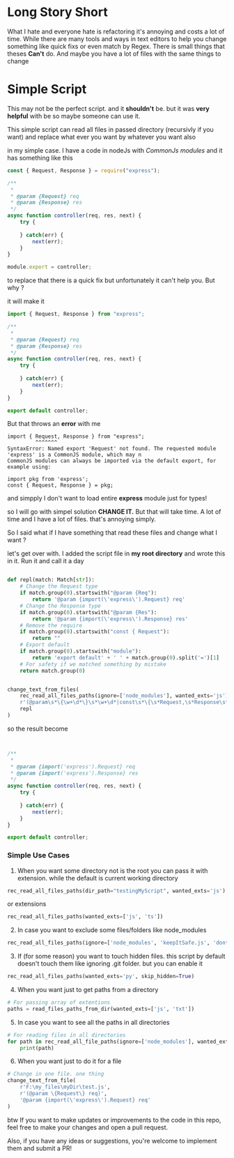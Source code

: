 # Long Story Short
What I hate and everyone hate is refactoring it's annoying and costs a lot of time. While there are many tools and ways in text editors to help you change something like quick fixs or even match by Regex. There is small things that theses **Can't** do. And maybe you have a lot of files with the same things to change

# Simple Script
This may not be the perfect script. and it **shouldn't** be. but it was **very helpful** with be so maybe someone can use it.

This simple script can read all files in passed directory (recursivly if you want) and replace what ever you want by whatever you want also

in my simple case. I have a code in nodeJs with *CommonJs modules* and it has something like this

```js
const { Request, Response } = require("express");

/**
 *
 * @param {Request} req
 * @param {Response} res
 */
async function controller(req, res, next) {
    try {
        
    } catch(err) {
        next(err);
    }
}

module.export = controller;
```

to replace that there is a quick fix but unfortunately it can't help you. But why ?

it will make it

```js
import { Request, Response } from "express";

/**
 *
 * @param {Request} req
 * @param {Response} res
 */
async function controller(req, res, next) {
    try {
        
    } catch(err) {
        next(err);
    }
}

export default controller;
```

But that throws an **error** with me

```
import { Request, Response } from "express";
         ^^^^^^^
SyntaxError: Named export 'Request' not found. The requested module 'express' is a CommonJS module, which may n
CommonJS modules can always be imported via the default export, for example using:

import pkg from 'express';
const { Request, Response } = pkg;

```

and simpply I don't want to load entire **express** module just for types!

so I will go with simpel solution **CHANGE IT.** But that will take time. A lot of time and I have a lot of files. that's annoying simply.

So I said what if I have something that read these files and change what I want ?

let's get over with. I added the script file in **my root directory**
and wrote this in it. Run it and call it a day

```py

def repl(match: Match[str]):
    # Change the Request type
    if match.group(0).startswith("@param {Req"):
        return '@param {import(\'express\').Request} req'
    # Change the Response type
    if match.group(0).startswith("@param {Res"):
        return '@param {import(\'express\').Response} res'
    # Remove the require
    if match.group(0).startswith("const { Request"):
        return ""
    # Export default
    if match.group(0).startswith("module"):
        return 'export default' + ' ' + match.group(0).split('=')[1]
    # For safety if we matched something by mistake
    return match.group(0)


change_text_from_files(
    rec_read_all_files_paths(ignore=['node_modules'], wanted_exts='js'),
    r'(@param\s*\{\w+\d*\}\s*\w+\d*|const\s*\{\s*Request,\s*Response\s*\}\s*=\s*require\("express"\);\n|module\.export\s*=\s*\w+\d*)',
    repl
)


```
so the result become

```js


/**
 *
 * @param {import('express').Request} req
 * @param {import('express').Response} res
 */
async function controller(req, res, next) {
    try {
        
    } catch(err) {
        next(err);
    }
}

export default controller;
```

### Simple Use Cases

1. When you want some directory not is the root you can pass it with extension. while the default is current working directory

```py
rec_read_all_files_paths(dir_path="testingMyScript", wanted_exts='js')
```

or extensions

```py
rec_read_all_files_paths(wanted_exts=['js', 'ts'])
```

2. In case you want to exclude some files/folders like node_modules

```py
rec_read_all_files_paths(ignore=['node_modules', 'keepItSafe.js', 'dontTouchIt.ts'], wanted_exts=['js', 'ts'])
```

3. If (for some reason) you want to touch hidden files. this script by default doesn't touch them like ignoring .git folder. but you can enable it

```py
rec_read_all_files_paths(wanted_exts='py', skip_hidden=True)
```

4. When you want just to get paths from a directory

```py
# For passing array of extentions
paths = read_files_paths_from_dir(wanted_exts=['js', 'txt'])
```

5. In case you want to see all the paths in all directories

```py
# For reading files in all directories
for path in rec_read_all_file_paths(ignore=['node_modules'], wanted_exts=['js', 'txt']):
    print(path)
```

6. When you want just to do it for a file

```py
# Change in one file. one thing
change_text_from_file(
    r'F:\my_files\myDir\test.js',
    r'(@param \{Request\} req)',
    '@param {import(\'express\').Request} req'
)
```

btw If you want to make updates or improvements to the code in this repo, feel free to make your changes and open a pull request.

Also, if you have any ideas or suggestions, you're welcome to implement them and submit a PR!
